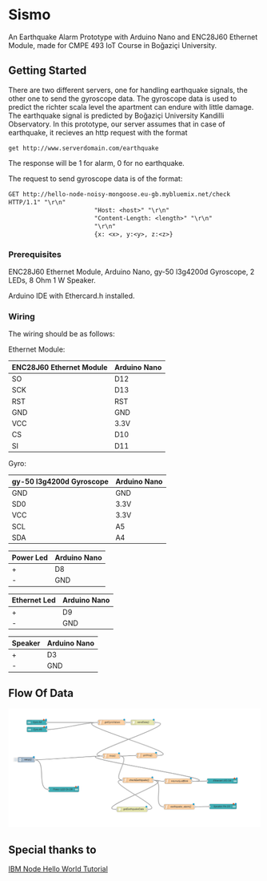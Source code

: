 # Sismo

An Earthquake Alarm Prototype with Arduino Nano and ENC28J60 Ethernet Module, made for CMPE 493 IoT Course in Boğaziçi University.

## Getting Started

There are two different servers, one for handling earthquake signals, the other one to send the gyroscope data. The gyroscope data is used to predict the richter scala level the apartment can endure with little damage. The earthquake signal is predicted by Boğaziçi University Kandilli Observatory. In this prototype, our server assumes that in case of earthquake, it recieves an http request with the format 


```
get http://www.serverdomain.com/earthquake
```
The response will be 1 for alarm, 0 for no earthquake.


The request to send gyroscope data is of the format:


```
GET http://hello-node-noisy-mongoose.eu-gb.mybluemix.net/check HTTP/1.1" "\r\n"
                        "Host: <host>" "\r\n"
                        "Content-Length: <length>" "\r\n"
                        "\r\n"
                        {x: <x>, y:<y>, z:<z>}
```

### Prerequisites

ENC28J60 Ethernet Module, 
Arduino Nano, 
gy-50 l3g4200d Gyroscope, 
2 LEDs, 
8 Ohm 1 W Speaker.

Arduino IDE with Ethercard.h installed.


### Wiring

The wiring should be as follows:

Ethernet Module:

|ENC28J60 Ethernet Module | Arduino Nano |
| --- | --- |
|SO| 	D12|
|SCK|	D13|
|RST|	RST|
|GND|	GND|
|VCC|	3.3V|
|CS|	D10|
|SI|	D11|

Gyro:

| gy-50 l3g4200d Gyroscope | Arduino Nano |
| --- | --- |
|GND|	GND|
|SD0|	3.3V|
|VCC|	3.3V|
|SCL|	A5|
|SDA|	A4|


|Power Led	|Arduino Nano|
| --- | --- |
|+|	D8|
|-|	GND|


|Ethernet Led |Arduino Nano|
| --- | --- |
|+|	D9|
|-|	GND|


|Speaker |Arduino Nano|
| --- | --- |
|+|	D3|
|-|	GND|


## Flow Of Data

![alt text](https://github.com/bounIoT/Sismo/blob/master/iot%20final.png)


## Special thanks to 
[IBM Node Hello World Tutorial](https://github.com/IBM-Cloud/node-helloworld)

